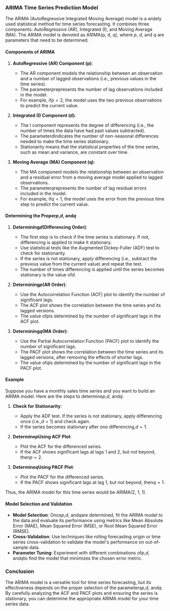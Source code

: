 ### ARIMA Time Series Prediction Model

The ARIMA (AutoRegressive Integrated Moving Average) model is a widely used statistical method for time series forecasting. It combines three components: AutoRegressive (AR), Integrated (I), and Moving Average (MA). The ARIMA model is denoted as ARIMA(p, d, q), where $p$, $d$, and $q$ are parameters that need to be determined.

#### Components of ARIMA

1. **AutoRegressive (AR) Component (p)**:
   - The AR component models the relationship between an observation and a number of lagged observations (i.e., previous values in the time series).
   - The parameter$p$represents the number of lag observations included in the model.
   - For example, if$p = 2$, the model uses the two previous observations to predict the current value.

2. **Integrated (I) Component (d)**:
   - The I component represents the degree of differencing (i.e., the number of times the data have had past values subtracted).
   - The parameter$d$indicates the number of non-seasonal differences needed to make the time series stationary.
   - Stationarity means that the statistical properties of the time series, such as mean and variance, are constant over time.

3. **Moving Average (MA) Component (q)**:
   - The MA component models the relationship between an observation and a residual error from a moving average model applied to lagged observations.
   - The parameter$q$represents the number of lag residual errors included in the model.
   - For example, if$q = 1$, the model uses the error from the previous time step to predict the current value.

#### Determining the Proper$p$,$d$, and$q$

1. **Determining$d$(Differencing Order)**:
   - The first step is to check if the time series is stationary. If not, differencing is applied to make it stationary.
   - Use statistical tests like the Augmented Dickey-Fuller (ADF) test to check for stationarity.
   - If the series is not stationary, apply differencing (i.e., subtract the previous value from the current value) and repeat the test.
   - The number of times differencing is applied until the series becomes stationary is the value of$d$.

2. **Determining$p$(AR Order)**:
   - Use the Autocorrelation Function (ACF) plot to identify the number of significant lags.
   - The ACF plot shows the correlation between the time series and its lagged versions.
   - The value of$p$is determined by the number of significant lags in the ACF plot.

3. **Determining$q$(MA Order)**:
   - Use the Partial Autocorrelation Function (PACF) plot to identify the number of significant lags.
   - The PACF plot shows the correlation between the time series and its lagged versions, after removing the effects of shorter lags.
   - The value of$q$is determined by the number of significant lags in the PACF plot.

#### Example

Suppose you have a monthly sales time series and you want to build an ARIMA model. Here are the steps to determine$p$,$d$, and$q$:

1. **Check for Stationarity**:
   - Apply the ADF test. If the series is not stationary, apply differencing once (i.e.,$d = 1$) and check again.
   - If the series becomes stationary after one differencing,$d = 1$.

2. **Determine$p$Using ACF Plot**:
   - Plot the ACF for the differenced series.
   - If the ACF shows significant lags at lags 1 and 2, but not beyond, then$p = 2$.

3. **Determine$q$Using PACF Plot**:
   - Plot the PACF for the differenced series.
   - If the PACF shows significant lags at lag 1, but not beyond, then$q = 1$.

Thus, the ARIMA model for this time series would be ARIMA(2, 1, 1).

#### Model Selection and Validation

- **Model Selection**: Once$p$,$d$, and$q$are determined, fit the ARIMA model to the data and evaluate its performance using metrics like Mean Absolute Error (MAE), Mean Squared Error (MSE), or Root Mean Squared Error (RMSE).
- **Cross-Validation**: Use techniques like rolling forecasting origin or time series cross-validation to validate the model's performance on out-of-sample data.
- **Parameter Tuning**: Experiment with different combinations of$p$,$d$, and$q$to find the model that minimizes the chosen error metric.

### Conclusion

The ARIMA model is a versatile tool for time series forecasting, but its effectiveness depends on the proper selection of the parameters$p$,$d$, and$q$. By carefully analyzing the ACF and PACF plots and ensuring the series is stationary, you can determine the appropriate ARIMA model for your time series data.
